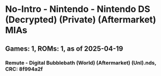 # No-Intro - Nintendo - Nintendo DS (Decrypted) (Private) (Aftermarket) MIAs
## Games: 1, ROMs: 1, as of 2025-04-19

### Remute - Digital Bubblebath (World) (Aftermarket) (Unl).nds, CRC: 8f994a2f

